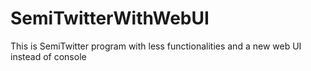 # SemiTwitterWithWebUI
This is SemiTwitter program with less functionalities and a new web UI instead of console 
